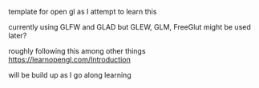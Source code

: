 template for open gl as I attempt to learn this

currently using GLFW and GLAD but GLEW, GLM, FreeGlut might be used later?

roughly following this among other things https://learnopengl.com/Introduction

will be build up as I go along learning